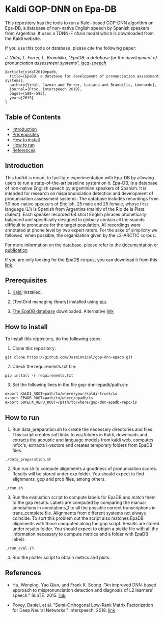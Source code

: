 # Kaldi GOP-DNN on Epa-DB

This repository has the tools to run a Kaldi-based GOP-DNN algorithm on Epa-DB, a database of non-native English speech by Spanish speakers from Argentina. It uses a TDNN-F chain model which is downloaded from the Kaldi website.

If you use this code or database, please cite the following paper:

*J. Vidal, L. Ferrer, L. Brambilla, "EpaDB: a database for the development of pronunciation assessment systems", [isca-speech](https://www.isca-speech.org/archive/Interspeech_2019/abstracts/1839.html)*

```
@article{vidal2019epadb,
  title={EpaDB: a database for development of pronunciation assessment systems},
  author={Vidal, Jazmin and Ferrer, Luciana and Brambilla, Leonardo},
  journal={Proc. Interspeech 2019},
  pages={589--593},
  year={2019}
}
```


## Table of Contents
* [Introduction](#introduction)
* [Prerequisites](#prerequisites)
* [How to install](#how-to-install)
* [How to run](#how-to-run)
* [References](#references)


## Introduction

This toolkit is meant to facilitate experimentation with Epa-DB by allowing users to run a state-of-the-art baseline system on it.
Epa-DB, is a database of non-native English speech by argentinian speakers of Spanish. It is intended for research on mispronunciation detection
and development of pronunciation assessment systems.
The database includes recordings from 50 non-native speakers of English, 25 male and 25 female, whose first language (L1) is Spanish from Argentina (mainly of the Rio de la Plata dialect).
Each speaker recorded 64 short Englsh phrases phonetically balanced and specifically designed to globally contain all the sounds difficult to pronounce for the target population.
All recordings were annotated at phone level by two expert raters.
For the sake of simplicity we followed, when possible, the organization given by the L2-ARCTIC corpus.

For more information on the database, please refer to the [documentation](https://drive.google.com/file/d/1lYQwehQ28vvayv1GABASIlMhiSTuHnU9/view?usp=sharing) or [publication](https://www.isca-speech.org/archive/Interspeech_2019/abstracts/1839.html)

If you are only looking for the EpaDB corpus, you can download it from this [link](https://drive.google.com/file/d/1Fp1LOhTMGPNO_qA5V97XNSBxbjct9P34/view?usp=sharing).

## Prerequisites

1. [Kaldi](http://kaldi-asr.org/) installed.

2. [TextGrid managing library] installed using [pip](https://pypi.org/project/praat-textgrids/).

3. [The EpaDB database](https://drive.google.com/file/d/1Fp1LOhTMGPNO_qA5V97XNSBxbjct9P34/view?usp=sharing) downloaded. Alternative [link](https://www.dropbox.com/s/13ylpy846hq3d7p/epadb.zip?dl=0)

## How to install

To install this repository, do the following steps:

1. Clone this repository:
```
git clone https://github.com/JazminVidal/gop-dnn-epadb.git
```

2. Check the requirements.txt file:

```
pip install -r requirements.txt
```

3. Set the following lines in the file gop-dnn-epadb/path.sh:
```
export KALDI_ROOT=path/to/where/your/kaldi-trunk/is
export EPADB_ROOT=path/to/where/epadb/is
export GOPEPA_REPO_ROOT=/path/to/where/gop-dnn-epadb-repo/is
```

## How to run

1. Run data_preparation.sh to create the necessary directories and files. This script creates soft links to wsj folders in Kaldi, downloads and extracts the acoustic and language models from kaldi web, computes mfcc's, extracts i-vectors and creates temporary folders from EpaDB files.

```
./data_preparation.sh
```

2. Run run.sh to compute alignments a goodness of pronunciation scores. Results will be stored under exp folder. You should expect to find alignments, gop and prob files, among others.

```
./run.sh
```

3. Run the evaluation script to compute labels for EpaDB and match them to the gop results. Labels are computed by comparing the manual annotations in annotations_1 to all the possible correct transcriptions in trans_complete file. Alignments from different systems not always coincide. To sort this problem out the script also matches EpaDB alignments with those computed along the gop script. Results are stored under results folder. You should expect to obtain a pickle file with all the information necessary to compute metrics and a folder with EpaDB labels.

```
./run_eval.sh
```
4. Run the plotter script to obtain metrcs and plots.




## References

* Hu, Wenping, Yao Qian, and Frank K. Soong. "An improved DNN-based approach to mispronunciation detection and diagnosis of L2 learners' speech." SLaTE. 2015. [link](https://www.slate2015.org/files/submissions/Hu15-AID.pdf)

* Povey, Daniel, et al. "Semi-Orthogonal Low-Rank Matrix Factorization for Deep Neural Networks." Interspeech. 2018. [link](https://www.danielpovey.com/files/2018_interspeech_tdnnf.pdf)
